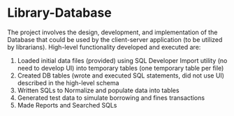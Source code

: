 # Library-Database
The project involves the design, development, and implementation of the Database that could be used by the client-server application (to be utilized by librarians).
High-level functionality developed and executed are:
1. Loaded initial data files (provided) using SQL Developer Import utility (no need to develop UI) into temporary tables (one temporary table per file)
2. Created DB tables (wrote and executed SQL statements, did not use UI) described in the high-level schema
3. Written SQLs to Normalize and populate data into tables
4. Generated test data to simulate borrowing and fines transactions
5. Made Reports and Searched SQLs
